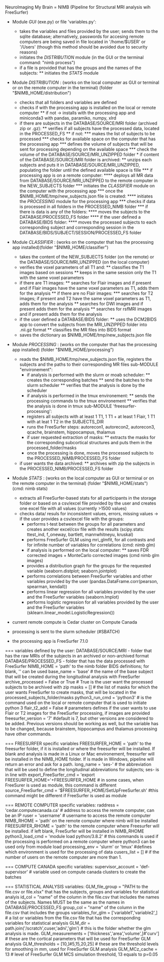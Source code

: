 NeuroImaging My Brain = NIMB (Pipeline for Structural MRI analysis wih FreeSurfer)

* Module *GUI* (exe.py) or file 'variables.py':
    * takes the variables and files provided by the user; sends them to the sqlite database; alternatively, passwords for accesing remote computers are being saved in file located in '/home/$USER' or '/Users' (though this method should be avoided due to security reasons)
    * initiates the *DISTRIBUTION* module (in the GUI or the terminal command: "nimb process")
    * if a file is provided that has the groups and the names of the subjects:
        ** initiates the *STATS* module


* Module *DISTRIBUTION* : (works on the local computer as GUI or terminal or on the remote computer in the terminal) (folder "$NIMB_HOME/distribution")
    * checks that all folders and variables are defined
    * checks if with the processing app is installed on the local or remote computer
        ** if not -> installs with the processing app and miniconda3 with pandas, paramiko, numpy, xlrd
    * if there are subjects in the DATABASE/SOURCE/MRI folder (archived zip or .gz):
        ** verifies if all subjects have the processed data, located in the PROCESSED_FS
            ** if not:
                *** makes the list of subjects to be processed
                *** checks for available space on the computer that has the processing app
                *** defines the volume of subjects that will be sent for processing depending on the available space
                *** check the volume of the DATABASE/SOURCE/MRI_UNZIPPED folder
                * if content of the DATABASE/SOURCE/MRI folder is archived:
                    ** unzips each subjects and puts it in DATABASE/SOURCE/MRI_UNZIPPED, populating the folder until the defined available space is fille
                *** if processing app is on a remote computer:
                    **** deploys all MR data from DATABASE/SOURCE/MRI_UNZIPPED to the remote computer in the NEW_SUBJECTS folder
                *** initiates the *CLASSIFIER* module on the computer with the processing app
                *** once the $NIMB_HOME/tmp/new_subjects.json file is created:
                    **** initiates the *PROCESSING* module for the processing app
                *** checks if data is processed in all folders in the PROCESSED_NIMB folder
                *** if there is data is any of the folders:
                    **** moves the subjects to the DATABASE/PROCESSED_FS folder
                    **** if the user defined a DATABASE/BIDS folder:
                        **** moves the processed subjects to each corresponding subject and corresponding session in the DATABASE/BIDS/SUBJECT/SESSION/PROCESSED_FS folder



* Module *CLASSIFIER* : (works on the computer that has the processing app installed)(folder "$NIMB_HOME/classifier")
    * takes the content of the NEW_SUBJECTS folder (on the remote) or the DATABASE/SOURCE/MRI_UNZIPPED (on the local computer)
    * verifies the voxel parameters of all T1 and:
        ** classifies the T1 images based on sessions
        ** keeps in the same session only the T1 with the same voxel parameters
    * if there are T1 images:
        ** searches for Flair images and if present and if Flair images have the same voxel parameters as T1, adds them for the analysis
        ** if there are no Flair images:
            *** searches for T2 images; if present and T2 have the same voxel parameters as T1, adds them for the analysis
        ** searches for DWI images and if present adds them for the analysis
        ** searches for rsfMRI images and if present adds them for the analysis
    * if the user defined a DATABASE/BIDS folder:
        ** uses the DCM2BIDS app to convert the subjects from the MRI_UNZIPPED folder into .nii.gz format
        ** classifies the MR files into BIDS format
    * saves the dictionary as $NIMB_HOME/tmp/new_subjects.json file


* Module *PROCESSING* : (works on the computer that has the processing app installed) (folder "$NIMB_HOME/processing")
    * reads the $NIMB_HOME/tmp/new_subjects.json file, registers the subjects and the paths to their corresponding MR files
    sub-MODULE "environement":
        * if analysis is performed with the slurm or moab scheduler:
            ** creates the corresponding batches
            ** send the batches to the slurm scheduler
            ** verifies that the analysis is done by the scheduler
        * if analysis is performed in the tmux environement:
            ** sends the processing commands to the tmux environement
            ** verifies that the analysis is done in tmux
    sub-MODULE 'freesurfer-processing':
        * registers all subjects with at least 1 T1, 1 T1 + at least 1 Flair, 1 T1 with at leat 1 T2 in the SUBJECTS_DIR
        * runs the FreeSurfer steps: autorecon1, autorecon2, autorecon3, qcache, brainstem, hippocampus, thalamus
        * if user requested extraction of masks:
            ** extracts the masks for the corresponding subcortical structures and puts them in the processed_folder/masks
        * once the processing is done, moves the processed subjects to the PROCESSED_NIMB/PROCESSED_FS folder
    * if user wants the data archived:
        ** archives with zip the subjects in the PROCESSED_NIMB/PROCESSED_FS folder


* Module *STATS* : (works on the local computer as GUI or terminal or on the remote computer in the terminal) (folder "$NIMB_HOME/stats") (cmd: nimb stats)
    * extracts all FreeSurfer-based stats for all participants in the storage folder or based on a csv/excel file provided by the user and creates one excel file with all values (currently >1500 values)
    * checks data/ resuls for inconsistent values, errors, missing values
    -> if the user provides a csv/excel file with the groups:
        * performs t-test between the groups for all parameters and creates another excel/csv file with the results (scipy.stats: ttest_ind, f_oneway, bartlett, mannwhitneyu, kruskal)
        * performs FreeSurfer GLM using mri_glmfit, for all contrasts and for infinite number of variables for correlations (cmd: nimb glm)
        * if analysis is performed on the local computer:
            ** saves FDR corrected images + MonteCarlo corrected images (cmd nimb glm images)
        * provides a distribution graph for the groups for the requested variable (seaborn.distplot; seaborn.jointplot)
        * performs correlations between FreeSurfer variables and other variables provided by the user (pandas.DataFrame.corr(pearson, spearman, kendall))
        * performs linear regression for all variables provided by the user and the FreeSurfer variables (seaborn.lmplot)
        * performs logistic regression for all variables provided by the user and the FreeSurfer variables (sklearn.linear_model.LogisticRegression())

* current remote compute is Cedar cluster on Compute Canada
* processing is sent to the slurm scheduler (#SBATCH)
* the processing app is FreeSurfer 7.1.0

=== variables defined by the user:
DATABASE/SOURCE/MRI - folder that has the raw MRIs of the subjects in an archived or non-archived format
DATABASE/PROCESSED_FS - folder that has the data processed with FreeSurfer
NIMB_HOME = 'path' to the nimb folder
BIDS definitions; for blank, '' can be used
base_name = 'base' # the name of the base subject that will be created during the longitudinal analysis with FreeSurfer
archive_processed = False or True # True is the user want the processed subjects to be archived with zip
masks = [] # the list of masks for which the user wants FreeSurfer to create masks, that will be located in the processed_subjects_folder/masks
python3_run_cmd = 'python3' # is the command used on the local or remote computer that is used to initiate python 3
flair_t2_add = False # parameters defines if the user wants to use Flair or T2 images for the FreeSurfer processing, if images are provided
freesurfer_version = '7' #default is 7, but other versions are considered to be added. Previous versions should be working as well, but the variable has to be changed, because brainstem, hippocampus and thalamus processing have other commands.

=== FREESURFER specific variables
FREESURFER_HOME = 'path' to the freesurfer folder, if it is installed or where the freesurfer will be installed. If blank and analysis is made in a Linux or Mac environement, freesurfer will be installed in the NIMB_HOME folder. If is made in Windows, pipeline will return an error and ask for a path.
long_name = 'ses-' # the abbreviation that will be used to define the longitudinal abbreviations for subjects; ses- is in line with 
export_FreeSurfer_cmd = 'export FREESURFER_HOME='+FREESURFER_HOME # in some cases, when FreeSurer is used as module, this command is different
source_FreeSurfer_cmd = '$FREESURFER_HOME/SetUpFreeSurfer.sh' #this command might be different if FreeSurfer is used as module


=== REMOTE COMPUTER specific variables:
raddress = 'cedar.computecanada.ca' # address to access the remote computer, can be an IP
ruser = 'username' # username to access the remote computer
NIMB_RHOME = 'path' on the remote computer where nimb will be installed
FREESURFER_RHOME = 'path' to the remote computer where Freesurfer will be installed. if left blank, FreeSurfer will be installed in NIMB_RHOME
python3_load_cmd = 'module load python/3.8.2' # this commands is used if the processing is performed on a remote computer where python3 can be used only from module load
processing_env = 'slurm' or 'tmux' #defines which environment is used for the processing of data
cusers_list = [] # if the number of users on the remote computer are more than 1.


=== COMPUTE CANADA specific variables:
supervisor_account = 'def-supervisor' # variable used on compute canada clusters to create the batches


=== STATISTICAL ANALYSIS variables:
GLM_file_group = "PATH to the file.csv or file.xlsx" that has the subjects, groups and variables for statistical analyis
id_col = "name" of the column in the file.csv that includes the names of the subjects. Names MUST be the same as the names in DATABASE/PROCESSED_FS
group_col = "name" of the column in the file.csv that includes the groups
variables_for_glm = ['variable1','variable2',] # a list or variables from the file.csv file that has the corresponding variables for statistical analysis
GLM_dir = path.join('/scratch',cuser,'adni','glm') # this is the folder whether the glm analysis is made.
GLM_measurements = ['thickness','area','volume',]#'curv'] # these are the cortical parameters that will be used for FreeSurfer GLM analysis
GLM_thresholds = [10,]#5,15,20,25] # these are the threshold levels for smoothing in mm, used for FreeSurfer GLM analysis
GLM_MCz_cache = 13 # level of FreeSurfer GLM MCS simulation threshold, 13 equals to p=0.05
